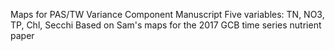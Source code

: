Maps for PAS/TW Variance Component Manuscript
Five variables: TN, NO3, TP, Chl, Secchi
Based on Sam's maps for the 2017 GCB time series nutrient paper